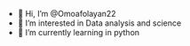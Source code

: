 - 👋 Hi, I’m @Omoafolayan22
- 👀 I’m interested in Data analysis and science
- 🌱 I’m currently learning in python
<!---
Omoafolayan22/Omoafolayan22 is a ✨ special ✨ repository because its `README.md` (this file) appears on your GitHub profile.
You can click the Preview link to take a look at your changes.
--->
